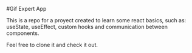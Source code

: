 #Gif Expert App 

This is a repo for a proyect created to learn some react basics, such as: useState, useEffect, custom hooks and communication 
between components. 

Feel free to clone it and check it out.